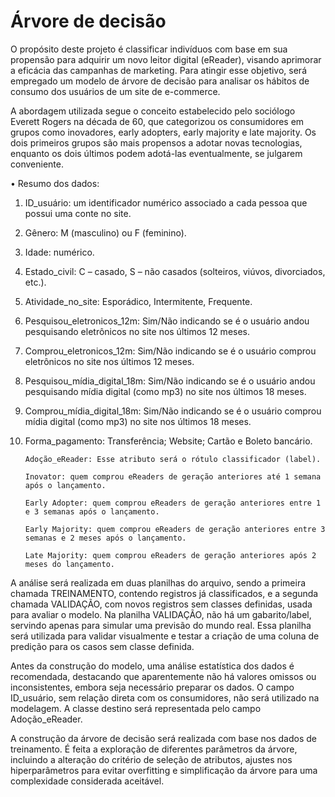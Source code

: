# Árvore de decisão

O propósito deste projeto é classificar indivíduos com base em sua propensão para adquirir um novo leitor digital (eReader), visando aprimorar a eficácia das campanhas de marketing. Para atingir esse objetivo, será empregado um modelo de árvore de decisão para analisar os hábitos de consumo dos usuários de um site de e-commerce. 

A abordagem utilizada segue o conceito estabelecido pelo sociólogo Everett Rogers na década de 60, que categorizou os consumidores em grupos como inovadores, early adopters, early majority e late majority. Os dois primeiros grupos são mais propensos a adotar novas tecnologias, enquanto os dois últimos podem adotá-las eventualmente, se julgarem conveniente. 

• Resumo dos dados: 

1. ID_usuário: um identificador numérico associado a cada pessoa que possui uma conte no site. 

2. Gênero: M (masculino) ou F (feminino). 

3. Idade: numérico. 

4. Estado_civil: C – casado, S – não casados (solteiros, viúvos, divorciados, etc.). 

5. Atividade_no_site: Esporádico, Intermitente, Frequente. 

6. Pesquisou_eletronicos_12m: Sim/Não indicando se é o usuário andou pesquisando eletrônicos no site nos últimos 12 meses. 

7. Comprou_eletronicos_12m: Sim/Não indicando se é o usuário comprou eletrônicos no site nos últimos 12 meses. 

8. Pesquisou_mídia_digital_18m: Sim/Não indicando se é o usuário andou pesquisando mídia digital (como mp3) no site nos últimos 18 meses. 

9. Comprou_mídia_digital_18m: Sim/Não indicando se é o usuário comprou mídia digital (como mp3) no site nos últimos 18 meses. 

10. Forma_pagamento: Transferência; Website; Cartão e Boleto bancário. 

        Adoção_eReader: Esse atributo será o rótulo classificador (label). 

        Inovator: quem comprou eReaders de geração anteriores até 1 semana após o lançamento. 

        Early Adopter: quem comprou eReaders de geração anteriores entre 1 e 3 semanas após o lançamento. 

        Early Majority: quem comprou eReaders de geração anteriores entre 3 semanas e 2 meses após o lançamento. 

        Late Majority: quem comprou eReaders de geração anteriores após 2 meses do lançamento. 


A análise será realizada em duas planilhas do arquivo, sendo a primeira chamada TREINAMENTO, contendo registros já classificados, e a segunda chamada VALIDAÇÃO, com novos registros sem classes definidas, usada para avaliar o modelo. Na planilha VALIDAÇÃO, não há um gabarito/label, servindo apenas para simular uma previsão do mundo real. Essa planilha será utilizada para validar visualmente e testar a criação de uma coluna de predição para os casos sem classe definida. 

Antes da construção do modelo, uma análise estatística dos dados é recomendada, destacando que aparentemente não há valores omissos ou inconsistentes, embora seja necessário preparar os dados. O campo ID_usuário, sem relação direta com os consumidores, não será utilizado na modelagem. A classe destino será representada pelo campo Adoção_eReader. 

A construção da árvore de decisão será realizada com base nos dados de treinamento. É feita a exploração de diferentes parâmetros da árvore, incluindo a alteração do critério de seleção de atributos, ajustes nos hiperparâmetros para evitar overfitting e simplificação da árvore para uma complexidade considerada aceitável.

 